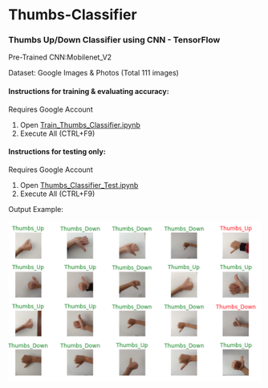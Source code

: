 # Thumbs-Classifier
### Thumbs Up/Down Classifier using CNN - TensorFlow
Pre-Trained CNN:Mobilenet_V2

Dataset: Google Images & Photos (Total 111 images)

#### Instructions for training & evaluating accuracy:
Requires Google Account
1. Open [Train_Thumbs_Classifier.ipynb](https://colab.research.google.com/github/Eximmius/Thumbs-Classifier/blob/master/Train_Thumbs_Classifier.ipynb)
2. Execute All (CTRL+F9) 


#### Instructions for testing only:
Requires Google Account
1. Open [Thumbs_Classifier_Test.ipynb](https://colab.research.google.com/github/Eximmius/Thumbs-Classifier/blob/master/Thumbs_Classifier_Test.ipynb)
2. Execute All (CTRL+F9)


Output Example:

![alt text](https://github.com/Eximmius/Thumbs-Classifier/raw/master/Output/output.png "Output")
